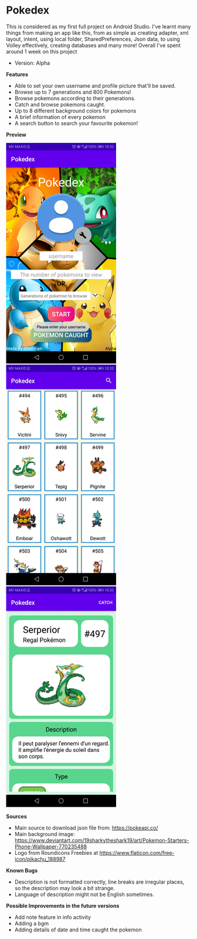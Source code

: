 # Pokedex
This is considered as my first full project on Android Studio. I've learnt many things from making an app like this, from 
as simple as creating adapter, xml layout, intent, using local folder, SharedPreferences, Json data, to using Volley
effectively, creating databases and many more! Overall I've spent around 1 week on this project

* Version: Alpha

**Features**
* Able to set your own username and profile picture that'll be saved.
* Browse up to 7 generations and 800 Pokemons!
* Browse pokemons according to their generations.
* Catch and browse pokemons caught.
* Up to 8 different background colors for pokemons
* A brief information of every pokemon
* A search button to search your favourite pokemon!

**Preview**

<img src = https://github.com/HohShenYien/Pokedex/blob/master/preview_image/Screenshot_20200622-183303.jpg width="300" height="600"/>
<img src = https://github.com/HohShenYien/Pokedex/blob/master/preview_image/Screenshot_20200622-183310.jpg width="300" height="600"/>
<img src = https://github.com/HohShenYien/Pokedex/blob/master/preview_image/Screenshot_20200622-183321.jpg width="300" height="600"/>

**Sources**
* Main source to download json file from: https://pokeapi.co/
* Main background image: https://www.deviantart.com/19sharkytheshark19/art/Pokemon-Starters-Phone-Wallpaper-770235488
* Logo from Roundicons Freebies at https://www.flaticon.com/free-icon/pikachu_188987

**Known Bugs**
* Description is not formatted correctly, line breaks are irregular places, so the description may look a bit strange.
* Language of description might not be English sometimes.

**Possible Improvements in the future versions**
* Add note feature in info activity
* Adding a bgm
* Adding details of date and time caught the pokemon
